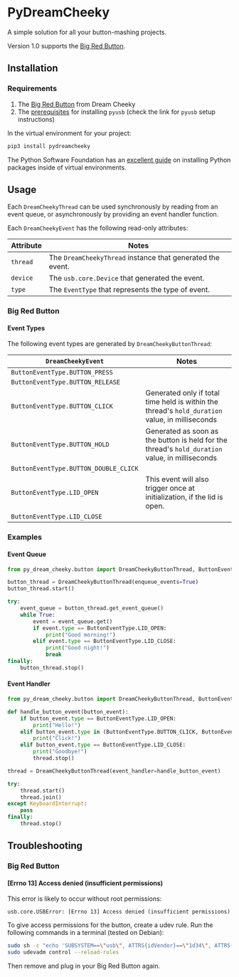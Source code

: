 # PyDreamCheeky
A simple solution for all your button-mashing projects.

Version 1.0 supports the [Big Red Button](http://dreamcheeky.com/big-red-button).

## Installation

### Requirements
1. The [Big Red Button](http://dreamcheeky.com/big-red-button) from Dream Cheeky
1. The [prerequisites](https://github.com/walac/pyusb) for installing `pyusb` (check the link for `pyusb` setup instructions)


In the virtual environment for your project:
```bash
pip3 install pydreamcheeky
```

The Python Software Foundation has an [excellent guide](https://packaging.python.org/installing/) on installing Python packages inside of virtual environments.

## Usage
Each `DreamCheekyThread` can be used synchronously by reading from an event queue, or asynchronously by providing an event handler function.

Each `DreamCheekyEvent` has the following read-only attributes:

| Attribute | Notes |
|---|---|
| `thread` | The `DreamCheekyThread` instance that generated the event. |
| `device` | The `usb.core.Device` that generated the event. |
| `type` | The `EventType` that represents the type of event. |

### Big Red Button
#### Event Types
The following event types are generated by `DreamCheekyButtonThread`:

| `DreamCheekyEvent` | Notes |
|---|---|
| `ButtonEventType.BUTTON_PRESS` | |
| `ButtonEventType.BUTTON_RELEASE` | |
| `ButtonEventType.BUTTON_CLICK` | Generated only if total time held is within the thread's `hold_duration` value, in milliseconds |
| `ButtonEventType.BUTTON_HOLD` | Generated as soon as the button is held for the thread's `hold_duration` value, in milliseconds |
| `ButtonEventType.BUTTON_DOUBLE_CLICK` | |
| `ButtonEventType.LID_OPEN` | This event will also trigger once at initialization, if the lid is open. |
| `ButtonEventType.LID_CLOSE` | |


### Examples
#### Event Queue
```python
from py_dream_cheeky.button import DreamCheekyButtonThread, ButtonEventType

button_thread = DreamCheekyButtonThread(enqueue_events=True)
button_thread.start()

try:
    event_queue = button_thread.get_event_queue()
    while True:
        event = event_queue.get()
        if event.type == ButtonEventType.LID_OPEN:
            print("Good morning!")
        elif event.type == ButtonEventType.LID_CLOSE:
            print("Good night!")
            break
finally:
    button_thread.stop()
```

#### Event Handler
```python
from py_dream_cheeky.button import DreamCheekyButtonThread, ButtonEventType

def handle_button_event(button_event):
    if button_event.type == ButtonEventType.LID_OPEN:
        print("Hello!")
    elif button_event.type in (ButtonEventType.BUTTON_CLICK, ButtonEventType.BUTTON_HOLD):
        print("Click!")
    elif button_event.type == ButtonEventType.LID_CLOSE:
        print("Goodbye!")
        thread.stop()

thread = DreamCheekyButtonThread(event_handler=handle_button_event)

try:
    thread.start()
    thread.join()
except KeyboardInterrupt:
    pass
finally:
    thread.stop()
```

## Troubleshooting

### Big Red Button
#### [Errno 13] Access denied (insufficient permissions)
This error is likely to occur without root permissions:

```
usb.core.USBError: [Errno 13] Access denied (insufficient permissions)
```

To give access permissions for the button, create a udev rule.  Run the following commands in a terminal (tested on Debian):

```bash
sudo sh -c "echo 'SUBSYSTEM==\"usb\", ATTRS{idVendor}==\"1d34\", ATTRS{idProduct}==\"000d\", MODE=\"0666\", GROUP=\"plugdev\"' >> /etc/udev/rules.d/99-dream_cheeky.rules"
sudo udevadm control --reload-rules
```

Then remove and plug in your Big Red Button again.
